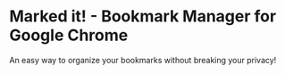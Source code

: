 # Marked it! - Bookmark Manager for Google Chrome
An easy way to organize your bookmarks without breaking your privacy!
